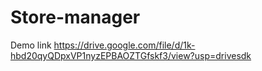 # Store-manager
Demo link https://drive.google.com/file/d/1k-hbd20qyQDpxVP1nyzEPBAOZTGfskf3/view?usp=drivesdk
